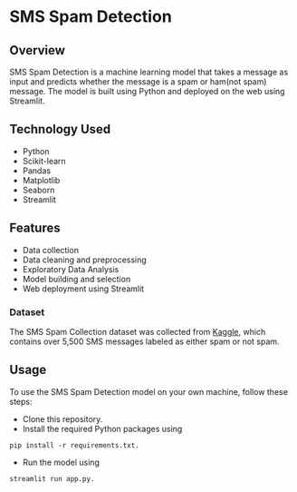 # SMS Spam Detection

## Overview
SMS Spam Detection is a machine learning model that takes a message as input and predicts whether the message is a spam or ham(not spam) message. 
The model is built using Python and deployed on the web using Streamlit.

## Technology Used
- Python
- Scikit-learn
- Pandas
- Matplotlib
- Seaborn
- Streamlit

## Features
- Data collection
- Data cleaning and preprocessing
- Exploratory Data Analysis
- Model building and selection
- Web deployment using Streamlit

### Dataset
The SMS Spam Collection dataset was collected from [Kaggle](https://www.kaggle.com/datasets/uciml/sms-spam-collection-dataset), which contains over 5,500 SMS messages labeled as either spam or not spam.

## Usage
To use the SMS Spam Detection model on your own machine, follow these steps:

+ Clone this repository.
+ Install the required Python packages using 
```
pip install -r requirements.txt.
```
+ Run the model using 
```
streamlit run app.py.
```
